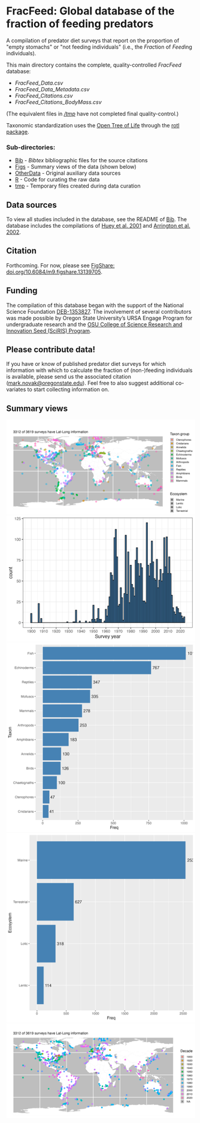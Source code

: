 # FracFeed: Global database of the fraction of feeding predators

A compilation of predator diet surveys that report on the proportion of "empty stomachs" or "not feeding individuals" (i.e., the *Frac*tion of *Feed*ing individuals).


This main directory contains the complete, quality-controlled *FracFeed* database:

* *FracFeed_Data.csv*
* *FracFeed_Data_Metadata.csv*
* *FracFeed_Citations.csv*
* *FracFeed_Citations_BodyMass.csv*

(The equivalent files in [*/tmp*](tmp) have not completed final quality-control.)

Taxonomic standardization uses the [Open Tree of Life](https://opentreeoflife.github.io/) through the [rotl package](https://cran.r-project.org/web/packages/rotl/index.html).


### Sub-directories:
* [Bib](Bib) - *Bibtex* bibliographic files for the source citations
* [Figs](Figs) - Summary views of the data (shown below)
* [OtherData](OtherData) - Original auxiliary data sources
* [R](R) - Code for curating the raw data
* [tmp](tmp) - Temporary files created during data curation

## Data sources
To view all studies included in the database, see the README of [Bib](Bib).
The database includes the compilations of [Huey et al. 2001](https://doi.org/10.1890/0012-9658(2001)082[0001:HODLRO]2.0.CO;2) and [Arrington et al. 2002](https://doi.org/10.1890/0012-9658(2002)083[2145:HODFRO]2.0.CO;2).

## Citation
Forthcoming.  For now, please see [FigShare: doi.org/10.6084/m9.figshare.13139705](https://doi.org/10.6084/m9.figshare.13139705).

## Funding
The compilation of this database began with the support of the National Science Foundation [DEB-1353827](https://www.nsf.gov/awardsearch/showAward?AWD_ID=1353827&HistoricalAwards=false).  The involvement of several contributors was made possible by Oregon State University’s URSA Engage Program for undergraduate research and the [OSU College of Science Research and Innovation Seed (SciRIS) Program](https://beav.es/ihi).

## Please contribute data!
If you have or know of published predator diet surveys for which information with which to calculate the fraction of (non-)feeding individuals is available, please send us the associated citation ([mark.novak@oregonstate.edu](mark.novak@oregonstate.edu)).  Feel free to also suggest additional co-variates to start collecting information on.

## Summary views
![Global map by Taxon Group and Ecosystem](Figs/Map_global_TaxonGroupEcosystem.png)
![Frequency distribution by Survey Year](Figs/Freq_SurveyYear.png)
![Frequency distribution by Taxon Group](Figs/Freq_TaxonGroups.png)
![Frequency distribution by Ecosystem](Figs/Freq_Ecosystem.png)
![Global map by Survey Decade](Figs/Map_global_Decade.png)
